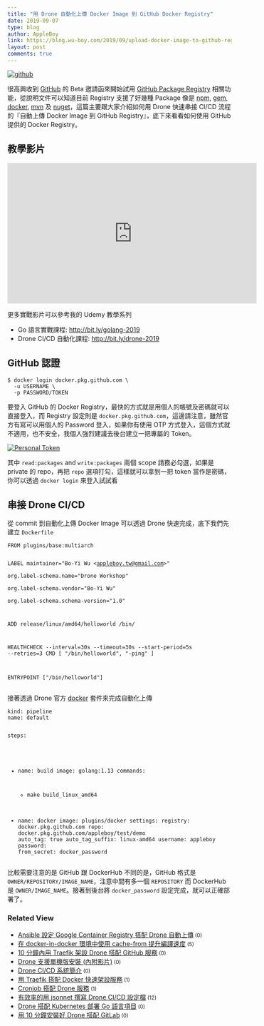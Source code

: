 ```yaml
---
title: "用 Drone 自動化上傳 Docker Image 到 GitHub Docker Registry"
date: 2019-09-07
type: blog
author: AppleBoy
link: https://blog.wu-boy.com/2019/09/upload-docker-image-to-github-registry-using-drone/
layout: post
comments: true
---
```


<p><a href="https://lh3.googleusercontent.com/tR9wbUwpzzbEUnDDsZlo0jnL1AaTZRLo-T4D7Dz-PE5mN9cj6vQ94bJVzoOdUPlZtJEjxkxJvCe5WFgzKyclj94HBZdo9FMCnY5_b98ZG88pGN5v9A6jLSbY-dnz2oetLiuSi1pYI7E=w1920-h1080" title="github"><img src="https://lh3.googleusercontent.com/tR9wbUwpzzbEUnDDsZlo0jnL1AaTZRLo-T4D7Dz-PE5mN9cj6vQ94bJVzoOdUPlZtJEjxkxJvCe5WFgzKyclj94HBZdo9FMCnY5_b98ZG88pGN5v9A6jLSbY-dnz2oetLiuSi1pYI7E=w1920-h1080" alt="github" title="github" /></a></p>
<p>很高興收到 <a href="https://github.com">GitHub</a> 的 Beta 邀請函來開始試用 <a href="https://help.github.com/en/articles/about-github-package-registry">GitHub Package Registry</a> 相關功能，從說明文件可以知道目前 Registry 支援了好幾種 Package 像是 <a href="https://help.github.com/en/articles/configuring-npm-for-use-with-github-package-registry/">npm</a>, <a href="https://help.github.com/en/articles/configuring-rubygems-for-use-with-github-package-registry/">gem</a>, <a href="https://help.github.com/en/articles/configuring-docker-for-use-with-github-package-registry/">docker</a>, <a href="https://help.github.com/en/articles/configuring-apache-maven-for-use-with-github-package-registry/">mvn</a> 及 <a href="https://help.github.com/en/articles/configuring-nuget-for-use-with-github-package-registry/">nuget</a>，這篇主要跟大家介紹如何用 Drone 快速串接 CI/CD 流程的『自動上傳 Docker Image 到 GitHub Registry』，底下來看看如何使用 GitHub 提供的 Docker Registry。</p>
<span id="more-7458"></span>
<h2>教學影片</h2>
<iframe width="560" height="315" src="https://www.youtube.com/embed/2MgV6NKeeJU" frameborder="0" allow="accelerometer; autoplay; encrypted-media; gyroscope; picture-in-picture" allowfullscreen></iframe>
<p>更多實戰影片可以參考我的 Udemy 教學系列</p>
<ul>
<li>Go 語言實戰課程: <a href="http://bit.ly/golang-2019">http://bit.ly/golang-2019</a></li>
<li>Drone CI/CD 自動化課程: <a href="http://bit.ly/drone-2019">http://bit.ly/drone-2019</a></li>
</ul>
<h2>GitHub 認證</h2>
<pre><code class="language-bash">$ docker login docker.pkg.github.com \
  -u USERNAME \
  -p PASSWORD/TOKEN</code></pre>
<p>要登入 GitHub 的 Docker Registry，最快的方式就是用個人的帳號及密碼就可以直接登入，而 Registry 設定則是 <code>docker.pkg.github.com</code>，這邊請注意，雖然官方有寫可以用個人的 Password 登入，如果你有使用 OTP 方式登入，這個方式就不適用，也不安全，我個人強烈建議去後台建立一把專屬的 Token。</p>
<p><a href="https://lh3.googleusercontent.com/wLdNdGGODCbl1RKxsIg4SANzxrivIIH-IJA2zKd4FfWhtFRoVykQD4qs0GbxbOrZJuKooRhmI6R8WM0r41rDo0Asv7NdObXfGorcORR7YhYPlko91P22kXHgIMlRL1-WdnOkxtGxOo0=w1920-h1080" title="Personal Token"><img src="https://lh3.googleusercontent.com/wLdNdGGODCbl1RKxsIg4SANzxrivIIH-IJA2zKd4FfWhtFRoVykQD4qs0GbxbOrZJuKooRhmI6R8WM0r41rDo0Asv7NdObXfGorcORR7YhYPlko91P22kXHgIMlRL1-WdnOkxtGxOo0=w1920-h1080" alt="Personal Token" title="Personal Token" /></a></p>
<p>其中 <code>read:packages</code> and <code>write:packages</code> 兩個 scope 請務必勾選，如果是 private 的 repo，再把 <code>repo</code> 選項打勾，這樣就可以拿到一把 token 當作是密碼，你可以透過 <code>docker login</code> 來登入試試看</p>
<h2>串接 Drone CI/CD</h2>
<p>從 commit 到自動化上傳 Docker Image 可以透過 Drone 快速完成，底下我們先建立 <code>Dockerfile</code></p>
<pre><code class="language-dockerfile">FROM plugins/base:multiarch

LABEL maintainer=&quot;Bo-Yi Wu &lt;appleboy.tw@gmail.com&gt;&quot; \
  org.label-schema.name=&quot;Drone Workshop&quot; \
  org.label-schema.vendor=&quot;Bo-Yi Wu&quot; \
  org.label-schema.schema-version=&quot;1.0&quot;

ADD release/linux/amd64/helloworld /bin/

HEALTHCHECK --interval=30s --timeout=30s --start-period=5s --retries=3 CMD [ &quot;/bin/helloworld&quot;, &quot;-ping&quot; ]

ENTRYPOINT [&quot;/bin/helloworld&quot;]</code></pre>
<p>接著透過 Drone 官方 <a href="http://plugins.drone.io/drone-plugins/drone-docker/">docker</a> 套件來完成自動化上傳</p>
<pre><code class="language-yaml">kind: pipeline
name: default

steps:
- name: build
  image: golang:1.13
  commands:
  - make build_linux_amd64

- name: docker
  image: plugins/docker
  settings:
    registry: docker.pkg.github.com
    repo: docker.pkg.github.com/appleboy/test/demo
    auto_tag: true
    auto_tag_suffix: linux-amd64
    username: appleboy
    password:
      from_secret: docker_password</code></pre>
<p>比較需要注意的是 GitHub 跟 DockerHub 不同的是，GitHub 格式是 <code>OWNER/REPOSITORY/IMAGE_NAME</code>，注意中間有多一個 <code>REPOSITORY</code> 而 DockerHub 是 <code>OWNER/IMAGE_NAME</code>。接著到後台將 <code>docker_password</code> 設定完成，就可以正確部署了。</p>
<div class="wp_rp_wrap  wp_rp_plain" ><div class="wp_rp_content"><h3 class="related_post_title">Related View</h3><ul class="related_post wp_rp"><li data-position="0" data-poid="in-7474" data-post-type="none" ><a href="https://blog.wu-boy.com/2019/10/ansible-setup-google-container-registry-and-upload-image-via-drone-ci-cd/" class="wp_rp_title">Ansible 設定 Google Container Registry 搭配 Drone 自動上傳</a><small class="wp_rp_comments_count"> (0)</small><br /></li><li data-position="1" data-poid="in-7263" data-post-type="none" ><a href="https://blog.wu-boy.com/2019/02/using-cache-from-can-speed-up-your-docker-builds/" class="wp_rp_title">在 docker-in-docker 環境中使用 cache-from 提升編譯速度</a><small class="wp_rp_comments_count"> (5)</small><br /></li><li data-position="2" data-poid="in-7298" data-post-type="none" ><a href="https://blog.wu-boy.com/2019/03/setup-traefik-with-drone-ci-cd-in-ten-minutes/" class="wp_rp_title">10 分鐘內用 Traefik 架設 Drone 搭配 GitHub 服務</a><small class="wp_rp_comments_count"> (0)</small><br /></li><li data-position="3" data-poid="in-7120" data-post-type="none" ><a href="https://blog.wu-boy.com/2018/11/install-drone-in-single-machine/" class="wp_rp_title">Drone 支援單機版安裝 (內附影片)</a><small class="wp_rp_comments_count"> (0)</small><br /></li><li data-position="4" data-poid="in-6945" data-post-type="none" ><a href="https://blog.wu-boy.com/2018/01/introduction-to-drone-cicd/" class="wp_rp_title">Drone CI/CD 系統簡介</a><small class="wp_rp_comments_count"> (0)</small><br /></li><li data-position="5" data-poid="in-7193" data-post-type="none" ><a href="https://blog.wu-boy.com/2019/01/deploy-service-using-traefik-and-docker/" class="wp_rp_title">用 Traefik 搭配 Docker 快速架設服務</a><small class="wp_rp_comments_count"> (1)</small><br /></li><li data-position="6" data-poid="in-6739" data-post-type="none" ><a href="https://blog.wu-boy.com/2017/06/how-to-schedule-builds-in-drone/" class="wp_rp_title">Cronjob 搭配 Drone 服務</a><small class="wp_rp_comments_count"> (1)</small><br /></li><li data-position="7" data-poid="in-7226" data-post-type="none" ><a href="https://blog.wu-boy.com/2019/01/converts-a-jsonnet-configuration-file-to-a-yaml-in-drone/" class="wp_rp_title">有效率的用 jsonnet 撰寫  Drone CI/CD 設定檔</a><small class="wp_rp_comments_count"> (12)</small><br /></li><li data-position="8" data-poid="in-7029" data-post-type="none" ><a href="https://blog.wu-boy.com/2018/06/drone-kubernetes-with-golang/" class="wp_rp_title">Drone 搭配 Kubernetes 部署 Go 語言項目</a><small class="wp_rp_comments_count"> (0)</small><br /></li><li data-position="9" data-poid="in-7446" data-post-type="none" ><a href="https://blog.wu-boy.com/2019/08/install-drone-with-gitlab-in-10-minutes/" class="wp_rp_title">用 10 分鐘安裝好 Drone 搭配 GitLab</a><small class="wp_rp_comments_count"> (0)</small><br /></li></ul></div></div>